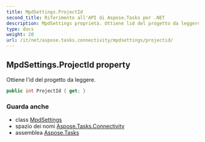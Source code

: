 ```yaml
---
title: MpdSettings.ProjectId
second_title: Riferimento all'API di Aspose.Tasks per .NET
description: MpdSettings proprietà. Ottiene lid del progetto da leggere.
type: docs
weight: 20
url: /it/net/aspose.tasks.connectivity/mpdsettings/projectid/
---
```

## MpdSettings.ProjectId property

Ottiene l'id del progetto da leggere.

```csharp
public int ProjectId { get; }
```

### Guarda anche

* class [MpdSettings](../)
* spazio dei nomi [Aspose.Tasks.Connectivity](../../mpdsettings/)
* assemblea [Aspose.Tasks](../../../)



